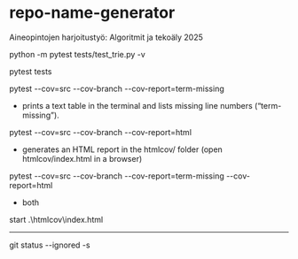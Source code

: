 # repo-name-generator
Aineopintojen harjoitustyö: Algoritmit ja tekoäly 2025


python -m pytest tests/test_trie.py -v

pytest tests

pytest --cov=src --cov-branch --cov-report=term-missing
- prints a text table in the terminal and lists missing line numbers (“term-missing”).

pytest --cov=src --cov-branch --cov-report=html
- generates an HTML report in the htmlcov/ folder (open htmlcov/index.html in a browser)

pytest --cov=src --cov-branch --cov-report=term-missing --cov-report=html
- both

start .\htmlcov\index.html  

---

git status --ignored -s